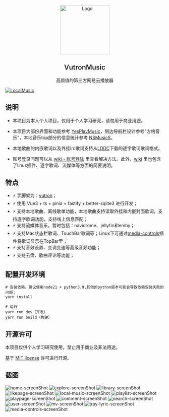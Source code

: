 <div align="center">
  <a href="https://github.com/stark81/VutronMusic" target="blank">
    <img src="buildAssets/icons/icon.png" alt="Logo" width="156" height="156">
  </a>
  <h2  style="font-weight: 600">VutronMusic</h2>
  <p>高颜值的第三方网易云播放器</p>
</div>

[![LocalMusic][localMusic-screenShot]](https://github.com/stark81/VutronMusic)

## 说明

- 本项目为本人个人项目，仅用于个人学习研究，请勿用于商业用途。
- 本项目大部份界面和功能参考 [YesPlayMusic](https://github.com/qier222/YesPlayMusic)，侧边导航栏设计参考"方格音乐"，本地音乐top部分的信息统计参考 [NSMusicS](https://github.com/Super-Badmen-Viper/NSMusicS)。
- 本地歌曲的内嵌歌词以及外挂lrc歌词支持从[LDDC](https://github.com/chenmozhijin/LDDC)下载的逐字歌词歌词格式。

- 账号登录问题可以从 [wiki - 账号登陆](https://github.com/stark81/VutronMusic/wiki/%E8%B4%A6%E5%8F%B7%E7%99%BB%E9%99%86) 里查看解决方法。此外，[wiki](https://github.com/stark81/VutronMusic/wiki/) 里也包含了linux插件、逐字歌词、流媒体等方面的简要说明。

## 特点

- ⚡️ 手脚架为：[vutron](https://github.com/jooy2/vutron)；
- ⚡️ 使用 Vue3 + ts + pinia + fastify + better-sqlite3 进行开发；
- ⚡️ 支持本地歌曲、离线歌单功能，本地歌曲支持读取外挂和内嵌封面歌词，支持逐字歌词功能，支持线上信息匹配；
- ⚡️ 支持流媒体音乐，暂时包括：navidrome、jellyfin和emby；
- ⚡️ 支持Mac状态栏歌词、TouchBar歌词等；Linux下可通过[media-controls](https://github.com/stark81/media-controls)插件将歌词显示在TopBar里；
- ⚡️ 支持音效设置、变调变速等高级音频功能；
- ⚡️ 支持云盘、歌曲评论等功能；

## 配置开发环境

```
# 安装依赖，建议使用node21 + python3.9,其他的python版本可能会导致依赖安装失败的问题；
yarn install

# 运行
yarn run dev（开发）
yarn run build（构建）
```

## 开源许可

本项目仅供个人学习研究使用，禁止用于商业及非法用途。

基于 [MIT license](https://opensource.org/licenses/MIT) 许可进行开源。

## 截图

![home-screenShot][home-screenShot] ![explore-screenShot][explore-screenShot] ![library-screenShot][library-screenShot] ![likepage-screenShot][likepage-screenShot] ![local-music-screenShot][local-music-screenShot] ![playlist-screenShot][playlist-screenShot] ![playpage-screenShot][playpage-screenShot] ![comment-screenShot][comment-screenShot] ![search-screenShot][search-screenShot] ![user-screenShot][user-screenShot] ![mv-screenShot][mv-screenShot] ![tray-lyric-screenShot][tray-lyric-screenShot] ![media-controls-screenShot][media-controls-screenShot]

[localMusic-screenShot]: images/localMusic.jpg
[home-screenShot]: images/home.jpg
[explore-screenShot]: images/explore.jpg
[library-screenShot]: images/library.jpg
[likepage-screenShot]: images/like-page.jpg
[local-music-screenShot]: images/local-music.jpg
[playlist-screenShot]: images/playlists.jpg
[playpage-screenShot]: images/play-page.jpg
[comment-screenShot]: images/comment-page.jpg
[search-screenShot]: images/search-lyric.jpg
[setConvolver-screenShot]: images/setConvolver.jpg
[user-screenShot]: images/user.jpg
[tray-lyric-screenShot]: images/tray-TouchBar-lyric.jpg
[mv-screenShot]: images/mv.jpg
[media-controls-screenShot]: images/media-control-lyric.png
